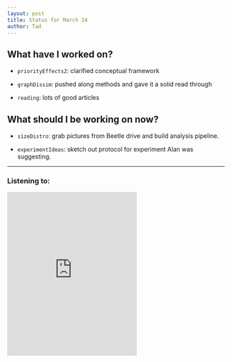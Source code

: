 ```yaml
---
layout: post 
title: Status for March 24 
author: Tad
---
```

 
## What have I worked on?
 
* `priorityEffects2`: clarified conceptual framework

* `graphDissim`: pushed along methods and gave it a solid read through

* `reading`: lots of good articles
  


## What should I be working on now? 

* `sizeDistro`: grab pictures from Beetle drive and build analysis pipeline. 

* `experimentIdeas`: sketch out protocol for experiment Alan was suggesting. 

 
 
 
 
--- 
 
### Listening to: 
 <iframe src='https://embed.spotify.com/?uri=spotify%3Atrack%3A7ofZgS5xDW0XodfjaXWvZG' width='300' height='380' frameborder='0' allowtransparency='true'></iframe> 
 <i class='fa fa-code' style='color:pink'></i> 
